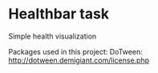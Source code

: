 # Healthbar task
 Simple health visualization
 
 Packages used in this project:
 DoTween: http://dotween.demigiant.com/license.php